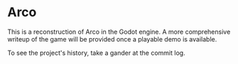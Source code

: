 Arco
====

This is a reconstruction of Arco in the Godot engine. A more comprehensive writeup of the game will be provided once a playable demo is available.

To see the project's history, take a gander at the commit log.

